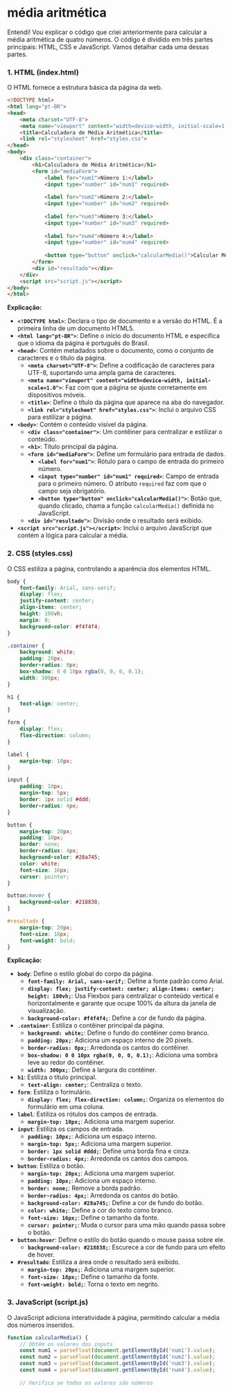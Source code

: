 # média aritmética
Entendi! Vou explicar o código que criei anteriormente para calcular a média aritmética de quatro números. O código é dividido em três partes principais: HTML, CSS e JavaScript. Vamos detalhar cada uma dessas partes.

### 1. **HTML (index.html)**

O HTML fornece a estrutura básica da página da web.

```html
<!DOCTYPE html>
<html lang="pt-BR">
<head>
    <meta charset="UTF-8">
    <meta name="viewport" content="width=device-width, initial-scale=1.0">
    <title>Calculadora de Média Aritmética</title>
    <link rel="stylesheet" href="styles.css">
</head>
<body>
    <div class="container">
        <h1>Calculadora de Média Aritmética</h1>
        <form id="mediaForm">
            <label for="num1">Número 1:</label>
            <input type="number" id="num1" required>
            
            <label for="num2">Número 2:</label>
            <input type="number" id="num2" required>
            
            <label for="num3">Número 3:</label>
            <input type="number" id="num3" required>
            
            <label for="num4">Número 4:</label>
            <input type="number" id="num4" required>
            
            <button type="button" onclick="calcularMedia()">Calcular Média</button>
        </form>
        <div id="resultado"></div>
    </div>
    <script src="script.js"></script>
</body>
</html>
```

**Explicação:**

- **`<!DOCTYPE html>`**: Declara o tipo de documento e a versão do HTML. É a primeira linha de um documento HTML5.
- **`<html lang="pt-BR">`**: Define o início do documento HTML e especifica que o idioma da página é português do Brasil.
- **`<head>`**: Contém metadados sobre o documento, como o conjunto de caracteres e o título da página.
  - **`<meta charset="UTF-8">`**: Define a codificação de caracteres para UTF-8, suportando uma ampla gama de caracteres.
  - **`<meta name="viewport" content="width=device-width, initial-scale=1.0">`**: Faz com que a página se ajuste corretamente em dispositivos móveis.
  - **`<title>`**: Define o título da página que aparece na aba do navegador.
  - **`<link rel="stylesheet" href="styles.css">`**: Inclui o arquivo CSS para estilizar a página.
- **`<body>`**: Contém o conteúdo visível da página.
  - **`<div class="container">`**: Um contêiner para centralizar e estilizar o conteúdo.
  - **`<h1>`**: Título principal da página.
  - **`<form id="mediaForm">`**: Define um formulário para entrada de dados.
    - **`<label for="num1">`**: Rótulo para o campo de entrada do primeiro número.
    - **`<input type="number" id="num1" required>`**: Campo de entrada para o primeiro número. O atributo `required` faz com que o campo seja obrigatório.
    - **`<button type="button" onclick="calcularMedia()">`**: Botão que, quando clicado, chama a função `calcularMedia()` definida no JavaScript.
  - **`<div id="resultado">`**: Divisão onde o resultado será exibido.
- **`<script src="script.js"></script>`**: Inclui o arquivo JavaScript que contém a lógica para calcular a média.

### 2. **CSS (styles.css)**

O CSS estiliza a página, controlando a aparência dos elementos HTML.

```css
body {
    font-family: Arial, sans-serif;
    display: flex;
    justify-content: center;
    align-items: center;
    height: 100vh;
    margin: 0;
    background-color: #f4f4f4;
}

.container {
    background: white;
    padding: 20px;
    border-radius: 8px;
    box-shadow: 0 0 10px rgba(0, 0, 0, 0.1);
    width: 300px;
}

h1 {
    text-align: center;
}

form {
    display: flex;
    flex-direction: column;
}

label {
    margin-top: 10px;
}

input {
    padding: 10px;
    margin-top: 5px;
    border: 1px solid #ddd;
    border-radius: 4px;
}

button {
    margin-top: 20px;
    padding: 10px;
    border: none;
    border-radius: 4px;
    background-color: #28a745;
    color: white;
    font-size: 16px;
    cursor: pointer;
}

button:hover {
    background-color: #218838;
}

#resultado {
    margin-top: 20px;
    font-size: 18px;
    font-weight: bold;
}
```

**Explicação:**

- **`body`**: Define o estilo global do corpo da página.
  - **`font-family: Arial, sans-serif;`**: Define a fonte padrão como Arial.
  - **`display: flex; justify-content: center; align-items: center; height: 100vh;`**: Usa Flexbox para centralizar o conteúdo vertical e horizontalmente e garante que ocupe 100% da altura da janela de visualização.
  - **`background-color: #f4f4f4;`**: Define a cor de fundo da página.
- **`.container`**: Estiliza o contêiner principal da página.
  - **`background: white;`**: Define o fundo do contêiner como branco.
  - **`padding: 20px;`**: Adiciona um espaço interno de 20 pixels.
  - **`border-radius: 8px;`**: Arredonda os cantos do contêiner.
  - **`box-shadow: 0 0 10px rgba(0, 0, 0, 0.1);`**: Adiciona uma sombra leve ao redor do contêiner.
  - **`width: 300px;`**: Define a largura do contêiner.
- **`h1`**: Estiliza o título principal.
  - **`text-align: center;`**: Centraliza o texto.
- **`form`**: Estiliza o formulário.
  - **`display: flex; flex-direction: column;`**: Organiza os elementos do formulário em uma coluna.
- **`label`**: Estiliza os rótulos dos campos de entrada.
  - **`margin-top: 10px;`**: Adiciona uma margem superior.
- **`input`**: Estiliza os campos de entrada.
  - **`padding: 10px;`**: Adiciona um espaço interno.
  - **`margin-top: 5px;`**: Adiciona uma margem superior.
  - **`border: 1px solid #ddd;`**: Define uma borda fina e cinza.
  - **`border-radius: 4px;`**: Arredonda os cantos dos campos.
- **`button`**: Estiliza o botão.
  - **`margin-top: 20px;`**: Adiciona uma margem superior.
  - **`padding: 10px;`**: Adiciona um espaço interno.
  - **`border: none;`**: Remove a borda padrão.
  - **`border-radius: 4px;`**: Arredonda os cantos do botão.
  - **`background-color: #28a745;`**: Define a cor de fundo do botão.
  - **`color: white;`**: Define a cor do texto como branco.
  - **`font-size: 16px;`**: Define o tamanho da fonte.
  - **`cursor: pointer;`**: Muda o cursor para uma mão quando passa sobre o botão.
- **`button:hover`**: Define o estilo do botão quando o mouse passa sobre ele.
  - **`background-color: #218838;`**: Escurece a cor de fundo para um efeito de hover.
- **`#resultado`**: Estiliza a área onde o resultado será exibido.
  - **`margin-top: 20px;`**: Adiciona uma margem superior.
  - **`font-size: 18px;`**: Define o tamanho da fonte.
  - **`font-weight: bold;`**: Torna o texto em negrito.

### 3. **JavaScript (script.js)**

O JavaScript adiciona interatividade à página, permitindo calcular a média dos números inseridos.

```javascript
function calcularMedia() {
    // Obtém os valores dos inputs
    const num1 = parseFloat(document.getElementById('num1').value);
    const num2 = parseFloat(document.getElementById('num2').value);
    const num3 = parseFloat(document.getElementById('num3').value);
    const num4 = parseFloat(document.getElementById('num4').value);
    
    // Verifica se todos os valores são números
